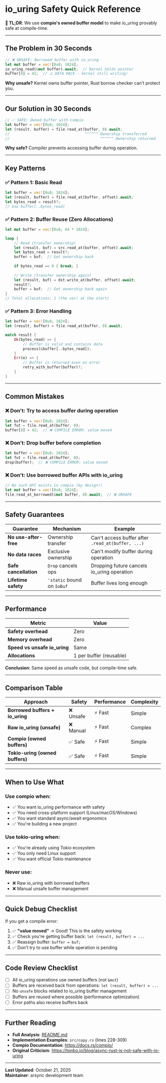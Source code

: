 # io_uring Safety Quick Reference

**🎯 TL;DR**: We use **compio's owned buffer model** to make io_uring provably safe at compile-time.

---

## The Problem in 30 Seconds

```rust
// ❌ UNSAFE: Borrowed buffer with io_uring
let mut buffer = vec![0u8; 1024];
io_uring.read(&mut buffer).await;  // Kernel holds pointer
buffer[0] = 42;  // ⚠️ DATA RACE - kernel still writing!
```

**Why unsafe?** Kernel owns buffer pointer, Rust borrow checker can't protect you.

---

## Our Solution in 30 Seconds

```rust
// ✅ SAFE: Owned buffer with compio
let buffer = vec![0u8; 1024];
let (result, buffer) = file.read_at(buffer, 0).await;
//                                  ^^^^^^ Ownership transferred
//                                         ^^^^^^ Ownership returned
```

**Why safe?** Compiler prevents accessing buffer during operation.

---

## Key Patterns

### ✅ Pattern 1: Basic Read

```rust
let buffer = vec![0u8; 1024];
let (result, buffer) = file.read_at(buffer, offset).await;
let bytes_read = result?;
// Use buffer[..bytes_read]
```

### ✅ Pattern 2: Buffer Reuse (Zero Allocations)

```rust
let mut buffer = vec![0u8; 64 * 1024];

loop {
    // Read (transfer ownership)
    let (result, buf) = src.read_at(buffer, offset).await;
    let bytes_read = result?;
    buffer = buf;  // Get ownership back
    
    if bytes_read == 0 { break; }
    
    // Write (transfer ownership again)
    let (result, buf) = dst.write_at(buffer, offset).await;
    result?;
    buffer = buf;  // Get ownership back again
}
// Total allocations: 1 (the vec! at the start)
```

### ✅ Pattern 3: Error Handling

```rust
let buffer = vec![0u8; 1024];
let (result, buffer) = file.read_at(buffer, 0).await;

match result {
    Ok(bytes_read) => {
        // Buffer is valid and contains data
        process(&buffer[..bytes_read]);
    }
    Err(e) => {
        // Buffer is returned even on error
        retry_with_buffer(buffer)?;
    }
}
```

---

## Common Mistakes

### ❌ Don't: Try to access buffer during operation

```rust
let buffer = vec![0u8; 1024];
let fut = file.read_at(buffer, 0);
buffer[0] = 42;  // ❌ COMPILE ERROR: value moved
```

### ❌ Don't: Drop buffer before completion

```rust
let buffer = vec![0u8; 1024];
let fut = file.read_at(buffer, 0);
drop(buffer);  // ❌ COMPILE ERROR: value moved
```

### ❌ Don't: Use borrowed buffer APIs with io_uring

```rust
// No such API exists in compio (by design!)
let mut buffer = vec![0u8; 1024];
file.read_at_borrowed(&mut buffer, 0).await;  // ❌ UNSAFE
```

---

## Safety Guarantees

| Guarantee | Mechanism | Example |
|-----------|-----------|---------|
| **No use-after-free** | Ownership transfer | Can't access buffer after `.read_at(buffer, ...)` |
| **No data races** | Exclusive ownership | Can't modify buffer during operation |
| **Safe cancellation** | `Drop` cancels ops | Dropping future cancels io_uring operation |
| **Lifetime safety** | `'static` bound on `IoBuf` | Buffer lives long enough |

---

## Performance

| Metric | Value |
|--------|-------|
| **Safety overhead** | Zero |
| **Memory overhead** | Zero |
| **Speed vs unsafe io_uring** | Same |
| **Allocations** | 1 per buffer (reusable) |

**Conclusion**: Same speed as unsafe code, but compile-time safe.

---

## Comparison Table

| Approach | Safety | Performance | Complexity |
|----------|--------|-------------|------------|
| **Borrowed buffers + io_uring** | ❌ Unsafe | ⚡ Fast | Simple |
| **Raw io_uring (unsafe)** | ❌ Manual | ⚡ Fast | Complex |
| **Compio (owned buffers)** | ✅ Safe | ⚡ Fast | Simple |
| **Tokio-uring (owned buffers)** | ✅ Safe | ⚡ Fast | Simple |

---

## When to Use What

### Use **compio** when:
- ✅ You want io_uring performance with safety
- ✅ You need cross-platform support (Linux/macOS/Windows)
- ✅ You want standard async/await ergonomics
- ✅ You're building a new project

### Use **tokio-uring** when:
- ✅ You're already using Tokio ecosystem
- ✅ You only need Linux support
- ✅ You want official Tokio maintenance

### **Never** use:
- ❌ Raw io_uring with borrowed buffers
- ❌ Manual unsafe buffer management

---

## Quick Debug Checklist

If you get a compile error:

1. ✅ **"value moved"** → Good! This is the safety working
2. ✅ Check you're getting buffer back: `let (result, buffer) = ...`
3. ✅ Reassign buffer: `buffer = buf;`
4. ✅ Don't try to use buffer while operation is pending

---

## Code Review Checklist

- [ ] All io_uring operations use owned buffers (not `&mut`)
- [ ] Buffers are received back from operations: `let (result, buffer) = ...`
- [ ] No `unsafe` blocks related to io_uring buffer management
- [ ] Buffers are reused where possible (performance optimization)
- [ ] Error paths also receive buffers back

---

## Further Reading

- **Full Analysis**: [README.md](README.md)
- **Implementation Examples**: `src/copy.rs` (lines 228-309)
- **Compio Documentation**: <https://docs.rs/compio/>
- **Original Criticism**: <https://tonbo.io/blog/async-rust-is-not-safe-with-io-uring>

---

**Last Updated**: October 21, 2025  
**Maintainer**: arsync development team

